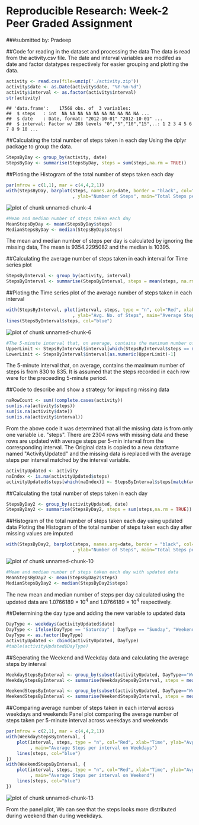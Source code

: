 Reproducible Research: Week-2 Peer Graded Assignment
====================================================
###submitted by: Pradeep

##Code for reading in the dataset and processing the data
The data is read from the activity.csv file. The date and interval variables are modifed as date and factor datatypes respectively for easier grouping and plotting the data.

```r
activity <- read.csv(file=unzip('./activity.zip'))
activity$date <- as.Date(activity$date, "%Y-%m-%d")
activity$interval <- as.factor(activity$interval)
str(activity)
```

```
## 'data.frame':	17568 obs. of  3 variables:
##  $ steps   : int  NA NA NA NA NA NA NA NA NA NA ...
##  $ date    : Date, format: "2012-10-01" "2012-10-01" ...
##  $ interval: Factor w/ 288 levels "0","5","10","15",..: 1 2 3 4 5 6 7 8 9 10 ...
```

##Calculating the total number of steps taken in each day
Using the dplyr package to group the data.


```r
StepsByDay <- group_by(activity, date)
StepsByDay <- summarise(StepsByDay, steps = sum(steps,na.rm = TRUE))
```

##Ploting the Histogram of the total number of steps taken each day

```r
par(mfrow = c(1,1), mar = c(4,4,2,1))
with(StepsByDay, barplot(steps, names.arg=date, border = "black", col="Red", xlab="Date"
                         , ylab="Number of Steps", main="Total Steps per day"))
```

![plot of chunk unnamed-chunk-4](figure/unnamed-chunk-4-1.png)

```r
#Mean and median number of steps taken each day
MeanStepsByDay <- mean(StepsByDay$steps)
MedianStepsByDay <- median(StepsByDay$steps)
```

The mean and median number of steps per day is calculated by ignoring the missing data, The mean is 9354.2295082 and the median is 10395.

##Calculating the average number of steps taken in each interval for Time series plot

```r
StepsByInterval <- group_by(activity, interval)
StepsByInterval <- summarise(StepsByInterval, steps = mean(steps, na.rm = TRUE))
```

##Ploting the Time series plot of the average number of steps taken in each interval

```r
with(StepsByInterval, plot(interval, steps, type = "n", col="Red", xlab="Time"
                         , ylab="Avg. No. of Steps", main="Average Steps per interval"))
lines(StepsByInterval$steps, col="blue")
```

![plot of chunk unnamed-chunk-6](figure/unnamed-chunk-6-1.png)

```r
#The 5-minute interval that, on average, contains the maximum number of steps
UpperLimit <- StepsByInterval$interval[which(StepsByInterval$steps == max(StepsByInterval$steps))]
LowerLimit <- StepsByInterval$interval[as.numeric(UpperLimit)-1]
```

The 5-minute interval that, on average, contains the maximum number of steps is from 830 to 835. It is assumed that the steps recorded in each row were for the preceeding 5-minute period.

##Code to describe and show a strategy for imputing missing data

```r
naRowCount <- sum(!complete.cases(activity))
sum(is.na(activity$steps))
sum(is.na(activity$date))
sum(is.na(activity$interval))
```

From the above code it was determined that all the missing data is from only one variable i.e. "steps". There are 2304 rows with missing data and these rows are updated with average steps per 5-min interval from the corresponding interval.
The Original data is copied to a new dataframe named "ActivityUpdated" and the missing data is replaced with the average steps per interval matched by the interval variable.

```r
activityUpdated <- activity
naIndex <- is.na(activityUpdated$steps)
activityUpdated$steps[which(naIndex)] <- StepsByInterval$steps[match(activityUpdated$interval[which(naIndex)], StepsByInterval$interval)]
```

##Calculating the total number of steps taken in each day

```r
StepsByDay2 <- group_by(activityUpdated, date)
StepsByDay2 <- summarise(StepsByDay2, steps = sum(steps,na.rm = TRUE))
```

##Histogram of the total number of steps taken each day using updated data
Ploting the Histogram of the total number of steps taken each day after missing values are imputed

```r
with(StepsByDay2, barplot(steps, names.arg=date, border = "black", col="Red", xlab="Date"
                         , ylab="Number of Steps", main="Total Steps per day"))
```

![plot of chunk unnamed-chunk-10](figure/unnamed-chunk-10-1.png)

```r
#Mean and median number of steps taken each day with updated data
MeanStepsByDay2 <- mean(StepsByDay2$steps)
MedianStepsByDay2 <- median(StepsByDay2$steps)
```

The new mean and median number of steps per day calculated using the updated data are 1.0766189 &times; 10<sup>4</sup> and 1.0766189 &times; 10<sup>4</sup> respectively.

##Determining the day type and adding the new variable to updated data

```r
DayType <- weekdays(activityUpdated$date)
DayType <- ifelse(DayType == "Saturday" | DayType == "Sunday", "Weekend", "Weekday")
DayType <- as.factor(DayType)
activityUpdated <- cbind(activityUpdated, DayType)
#table(activityUpdated$DayType)
```

##Seperating the Weekend and Weekday data and calculating the average steps by interval

```r
WeekdayStepsByInterval <- group_by(subset(activityUpdated, DayType=="Weekday"), interval)
WeekdayStepsByInterval <- summarise(WeekdayStepsByInterval, steps = mean(steps))

WeekendStepsByInterval <- group_by(subset(activityUpdated, DayType=="Weekend"), interval)
WeekendStepsByInterval <- summarise(WeekendStepsByInterval, steps = mean(steps))
```

##Comparing average number of steps taken in each interval across weekdays and weekends
Panel plot comparing the average number of steps taken per 5-minute interval across weekdays and weekends

```r
par(mfrow = c(2,1), mar = c(4,4,2,1))
with(WeekdayStepsByInterval, {
    plot(interval, steps, type = "n", col="Red", xlab="Time", ylab="Avg. No. of Steps"
         , main="Average Steps per interval on Weekdays")
    lines(steps, col="blue")
})
with(WeekendStepsByInterval, {
    plot(interval, steps, type = "n", col="Red", xlab="Time", ylab="Avg. No. of Steps"
         , main="Average Steps per interval on Weekend")
    lines(steps, col="blue")
})
```

![plot of chunk unnamed-chunk-13](figure/unnamed-chunk-13-1.png)

From the panel plot, We can see that the steps looks more distributed during weekend than during weekdays.
